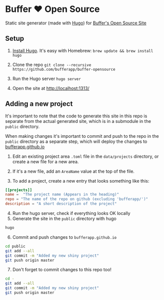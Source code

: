 # Buffer ❤️ Open Source
Static site generator (made with [Hugo](https://gohugo.io/)) for [Buffer's Open Source Site](https://bufferapp.github.io/)

## Setup

1. [Install Hugo](https://gohugo.io/#action). It's easy with Homebrew:
  `brew update && brew install hugo`

2. Clone the repo
`git clone --recursive https://github.com/bufferapp/buffer-opensource`

3. Run the Hugo server
`hugo server`

4. Open the site at [http://localhost:1313/](http://localhost:1313)

## Adding a new project

It's important to note that the code to generate this site in this repo is separate from the actual generated site, which is in a submodule in the `public` directory.

When making changes it's important to commit and push to the repo in the `public` directory as a separate step, which will deploy the changes to [bufferapp.github.io](https://bufferapp.github.io)

1. Edit an existing project area `.toml` file in the `data/projects` directory, or create a new file for a new area.

2. If it's a new file, add an `AreaName` value at the top of the file.

3. To add a project, create a new entry that looks something like this:

  ```toml
  [[projects]]
  name =  "The project name (Appears in the heading)"
  repo = "The name of the repo on github (excluding 'bufferapp/')"
  description = "A short description of the project"
  ```
4. Run the hugo server, check if everything looks OK locally
5. Generate the site in the `public` directory with hugo
  ```sh
  hugo
  ```
6. Commit and push changes to `bufferapp.github.io`

  ```sh
  cd public
  git add --all
  git commit -m "Added my new shiny project"
  git push origin master
  ```
7. Don't forget to commit changes to this repo too!
  ```sh
  cd -
  git add --all
  git commit -m "Added my new shiny project"
  git push origin master
  ```
